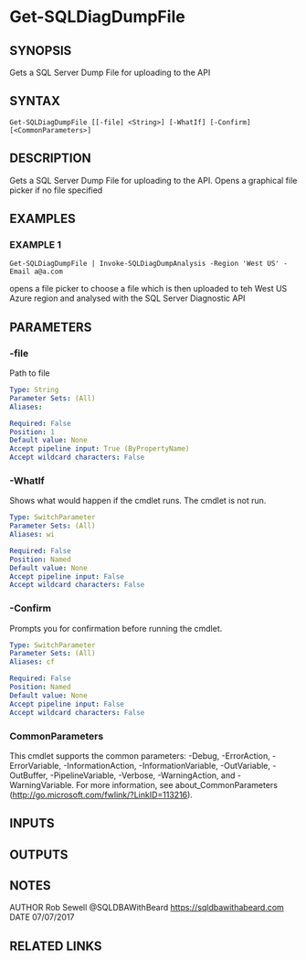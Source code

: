 # Get-SQLDiagDumpFile

## SYNOPSIS
Gets a SQL Server Dump File for uploading to the API

## SYNTAX

```
Get-SQLDiagDumpFile [[-file] <String>] [-WhatIf] [-Confirm] [<CommonParameters>]
```

## DESCRIPTION
Gets a SQL Server Dump File for uploading to the API.
Opens a graphical file picker if no file specified

## EXAMPLES

### EXAMPLE 1
```
Get-SQLDiagDumpFile | Invoke-SQLDiagDumpAnalysis -Region 'West US' -Email a@a.com
```

opens a file picker to choose a file which is then uploaded to teh West US Azure region
and analysed with the SQL Server Diagnostic API

## PARAMETERS

### -file
Path to file

```yaml
Type: String
Parameter Sets: (All)
Aliases:

Required: False
Position: 1
Default value: None
Accept pipeline input: True (ByPropertyName)
Accept wildcard characters: False
```

### -WhatIf
Shows what would happen if the cmdlet runs.
The cmdlet is not run.

```yaml
Type: SwitchParameter
Parameter Sets: (All)
Aliases: wi

Required: False
Position: Named
Default value: None
Accept pipeline input: False
Accept wildcard characters: False
```

### -Confirm
Prompts you for confirmation before running the cmdlet.

```yaml
Type: SwitchParameter
Parameter Sets: (All)
Aliases: cf

Required: False
Position: Named
Default value: None
Accept pipeline input: False
Accept wildcard characters: False
```

### CommonParameters
This cmdlet supports the common parameters: -Debug, -ErrorAction, -ErrorVariable, -InformationAction, -InformationVariable, -OutVariable, -OutBuffer, -PipelineVariable, -Verbose, -WarningAction, and -WarningVariable.
For more information, see about_CommonParameters (http://go.microsoft.com/fwlink/?LinkID=113216).

## INPUTS

## OUTPUTS

## NOTES
AUTHOR  Rob Sewell @SQLDBAWithBeard https://sqldbawithabeard.com
DATE    07/07/2017

## RELATED LINKS

